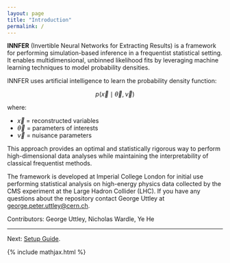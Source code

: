 ```yaml
---
layout: page
title: "Introduction"
permalink: /
---
```


**INNFER** (Invertible Neural Networks for Extracting Results) is a framework for performing simulation-based inference in a frequentist statistical setting.  It enables multidimensional, unbinned likelihood fits by leveraging machine learning techniques to model probability densities.  

INNFER uses artificial intelligence to learn the probability density function:

$$
p(\vec{x} \mid \vec{\theta}, \vec{\nu})
$$

where:
- $\vec{x}$ = reconstructed variables  
- $\vec{\theta}$ = parameters of interests 
- $\vec{\nu}$ = nuisance parameters  

This approach provides an optimal and statistically rigorous way to perform high-dimensional data analyses while maintaining the interpretability of classical frequentist methods.

The framework is developed at Imperial College London for initial use performing statistical analysis on high-energy physics data collected by the CMS experiment at the Large Hadron Collider (LHC). If you have any questions about the repository contact George Uttley at george.peter.uttley@cern.ch.

Contributors: George Uttley, Nicholas Wardle, Ye He


---

Next: [Setup Guide](setup.md).


{% include mathjax.html %}